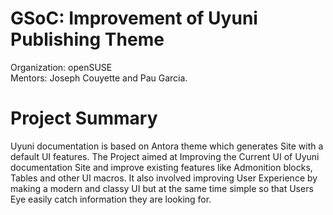 # GSoC: Improvement of Uyuni Publishing Theme

Organization: openSUSE  
Mentors: Joseph Couyette and Pau Garcia.  

# Project Summary  
Uyuni documentation is based on Antora theme which generates Site with a default UI features. The Project aimed at Improving the Current UI of Uyuni documentation Site and improve existing features like Admonition blocks, Tables and other UI macros. It also involved improving User Experience by making a modern and classy UI but at the same time simple so that Users Eye easily catch information they are looking for. 
